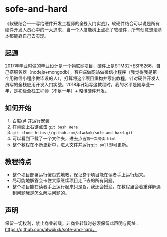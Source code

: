 # sofe-and-hard
《软硬结合——写给硬件开发工程师的全栈入门实战》，软硬件结合可以说是所有硬件开发人员心中的一大追求，当一个人技能树上点亮了软硬件，所有创意想法基本都能靠自己去实现。

## 起源
2017年毕业时做的毕业设计是一个物联网项目，硬件上是STM32+ESP8266，自己搭服务器（nodejs+mongodb），客户端做网站做微信小程序（我觉得我是第一个用微信小程序做毕设的人），打算将这个项目重构并写出教程，针对硬件开发人员写的全栈应用开发入门实战。2018年开始写这教程时，我的水平是刚毕业一年，是初级全栈工程师（不足一年）+ 略懂硬件开发。

## 如何开始
1. 百度git 并运行安装
2. 在桌面上右键点击 `git bash Here`
3. `git clone https://github.com/alwxkxk/sofe-and-hard.git`
4. 可以看到下载了一个文件夹，进去点击`第一次阅读.html`
5. 整个教程在不断更新中，进入文件并运行`git pull`即可更新。
## 教程特点
- 整个项目部署运行傻瓜式地教，保证整个项目能在读者手上运行起来。
- 尽可能地解答会卡住大家继续项目走下去的所有问题。
- 整个项目能在读者手上运行起来只是鱼，我还会授渔，在教程里会着重详解遇到问题我是怎么解决问题的。

## 声明
保留一切权利，禁止商业转载，非商业转载时必须保留此声明与网址：https://github.com/alwxkxk/sofe-and-hard。


